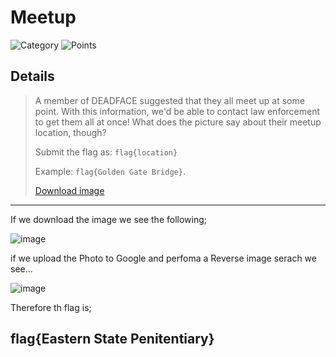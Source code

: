 # Meetup 
![Category](http://img.shields.io/badge/Category-OSINT-orange?style=for-the-badge) ![Points](http://img.shields.io/badge/Points-20-brightgreen?style=for-the-badge)

## Details

> A member of DEADFACE suggested that they all meet up at some point. With this information, we'd be able to contact law enforcement to get them all at once! What does the picture say about their meetup location, though?
> 
> Submit the flag as: `flag{location}`
> 
> Example: `flag{Golden Gate Bridge}`.
> 
> [Download image](https://tinyurl.com/ecvks8wu)
---

If we download the image we see the following;

![image](https://user-images.githubusercontent.com/73170900/137819271-c33acaf2-33b8-4aeb-b314-ade2ed9b6d3d.png)

if we upload the Photo to Google and perfoma a Reverse image serach we see...

![image](https://user-images.githubusercontent.com/73170900/137819407-b21f6055-af3f-4b06-a67c-6175707948fc.png)

Therefore th flag is;

## flag{Eastern State Penitentiary}
